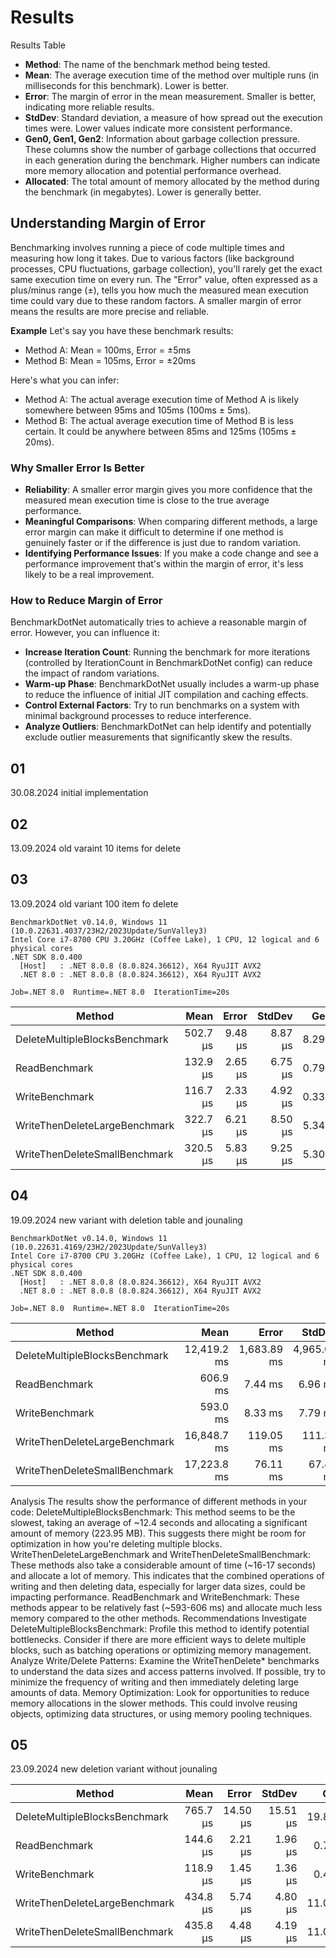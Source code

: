# Results
Results Table
- **Method**: The name of the benchmark method being tested.
- **Mean**: The average execution time of the method over multiple runs (in milliseconds for this benchmark). Lower is better.
- **Error**: The margin of error in the mean measurement. Smaller is better, indicating more reliable results.
- **StdDev**: Standard deviation, a measure of how spread out the execution times were. Lower values indicate more consistent performance.
- **Gen0, Gen1, Gen2**: Information about garbage collection pressure. These columns show the number of garbage collections that occurred in each generation during the benchmark. Higher numbers can indicate more memory allocation and potential performance overhead.
- **Allocated**: The total amount of memory allocated by the method during the benchmark (in megabytes). Lower is generally better.

## Understanding Margin of Error

Benchmarking involves running a piece of code multiple times and measuring how long it takes. Due to various factors (like background processes, CPU fluctuations, garbage collection), you'll rarely get the exact same execution time on every run.
The "Error" value, often expressed as a plus/minus range (±), tells you how much the measured mean execution time could vary due to these random factors. A smaller margin of error means the results are more precise and reliable.

**Example**
Let's say you have these benchmark results:
- Method A: Mean = 100ms, Error = ±5ms
- Method B: Mean = 105ms, Error = ±20ms

Here's what you can infer:
- Method A: The actual average execution time of Method A is likely somewhere between 95ms and 105ms (100ms ± 5ms).
- Method B: The actual average execution time of Method B is less certain. It could be anywhere between 85ms and 125ms (105ms ± 20ms).

### Why Smaller Error Is Better
- **Reliability**: A smaller error margin gives you more confidence that the measured mean execution time is close to the true average performance.
- **Meaningful Comparisons**: When comparing different methods, a large error margin can make it difficult to determine if one method is genuinely faster or if the difference is just due to random variation.
- **Identifying Performance Issues**: If you make a code change and see a performance improvement that's within the margin of error, it's less likely to be a real improvement.

### How to Reduce Margin of Error
BenchmarkDotNet automatically tries to achieve a reasonable margin of error. However, you can influence it:
- **Increase Iteration Count**: Running the benchmark for more iterations (controlled by IterationCount in BenchmarkDotNet config) can reduce the impact of random variations.
- **Warm-up Phase**: BenchmarkDotNet usually includes a warm-up phase to reduce the influence of initial JIT compilation and caching effects.
- **Control External Factors**: Try to run benchmarks on a system with minimal background processes to reduce interference.
- **Analyze Outliers**: BenchmarkDotNet can help identify and potentially exclude outlier measurements that significantly skew the results.


## 01
30.08.2024 initial implementation
## 02
13.09.2024 old varaint 10 items for delete
## 03
13.09.2024 old variant 100 item fo delete

```
BenchmarkDotNet v0.14.0, Windows 11 (10.0.22631.4037/23H2/2023Update/SunValley3)
Intel Core i7-8700 CPU 3.20GHz (Coffee Lake), 1 CPU, 12 logical and 6 physical cores
.NET SDK 8.0.400
  [Host]   : .NET 8.0.8 (8.0.824.36612), X64 RyuJIT AVX2
  .NET 8.0 : .NET 8.0.8 (8.0.824.36612), X64 RyuJIT AVX2

Job=.NET 8.0  Runtime=.NET 8.0  IterationTime=20s  
```

| Method                        | Mean     | Error   | StdDev  | Gen0   | Gen1   | Allocated |
|------------------------------ |---------:|--------:|--------:|-------:|-------:|----------:|
| DeleteMultipleBlocksBenchmark | 502.7 μs | 9.48 μs | 8.87 μs | 8.2954 | 0.1733 |  50.04 KB |
| ReadBenchmark                 | 132.9 μs | 2.65 μs | 6.75 μs | 0.7927 | 0.0127 |   4.61 KB |
| WriteBenchmark                | 116.7 μs | 2.33 μs | 4.92 μs | 0.3383 | 0.0058 |   2.09 KB |
| WriteThenDeleteLargeBenchmark | 322.7 μs | 6.21 μs | 8.50 μs | 5.3410 | 0.1071 |   32.5 KB |
| WriteThenDeleteSmallBenchmark | 320.5 μs | 5.83 μs | 9.25 μs | 5.3040 | 0.1132 |  32.31 KB |


## 04
19.09.2024 new variant with deletion table and jounaling

```
BenchmarkDotNet v0.14.0, Windows 11 (10.0.22631.4169/23H2/2023Update/SunValley3)
Intel Core i7-8700 CPU 3.20GHz (Coffee Lake), 1 CPU, 12 logical and 6 physical cores
.NET SDK 8.0.400
  [Host]   : .NET 8.0.8 (8.0.824.36612), X64 RyuJIT AVX2
  .NET 8.0 : .NET 8.0.8 (8.0.824.36612), X64 RyuJIT AVX2

Job=.NET 8.0  Runtime=.NET 8.0  IterationTime=20s  
```

| Method                        | Mean        | Error       | StdDev      | Gen0       | Gen1      | Gen2     | Allocated |
|------------------------------ |------------:|------------:|------------:|-----------:|----------:|---------:|----------:|
| DeleteMultipleBlocksBenchmark | 12,419.2 ms | 1,683.89 ms | 4,965.00 ms | 37562.5000 | 2125.0000 | 187.5000 | 223.95 MB |
| ReadBenchmark                 |    606.9 ms |     7.44 ms |     6.96 ms |   979.1667 |   41.6667 |        - |   5.87 MB |
| WriteBenchmark                |    593.0 ms |     8.33 ms |     7.79 ms |   979.1667 |   41.6667 |        - |   5.88 MB |
| WriteThenDeleteLargeBenchmark | 16,848.7 ms |   119.05 ms |   111.36 ms | 29000.0000 | 1000.0000 |        - | 177.34 MB |
| WriteThenDeleteSmallBenchmark | 17,223.8 ms |    76.11 ms |    67.47 ms | 30000.0000 | 1000.0000 |        - | 179.52 MB |

Analysis
The results show the performance of different methods in your code:
DeleteMultipleBlocksBenchmark: This method seems to be the slowest, taking an average of ~12.4 seconds and allocating a significant amount of memory (223.95 MB). This suggests there might be room for optimization in how you're deleting multiple blocks.
WriteThenDeleteLargeBenchmark and WriteThenDeleteSmallBenchmark: These methods also take a considerable amount of time (~16-17 seconds) and allocate a lot of memory. This indicates that the combined operations of writing and then deleting data, especially for larger data sizes, could be impacting performance.
ReadBenchmark and WriteBenchmark: These methods appear to be relatively fast (~593-606 ms) and allocate much less memory compared to the other methods.
Recommendations
Investigate DeleteMultipleBlocksBenchmark: Profile this method to identify potential bottlenecks. Consider if there are more efficient ways to delete multiple blocks, such as batching operations or optimizing memory management.
Analyze Write/Delete Patterns: Examine the WriteThenDelete* benchmarks to understand the data sizes and access patterns involved. If possible, try to minimize the frequency of writing and then immediately deleting large amounts of data.
Memory Optimization: Look for opportunities to reduce memory allocations in the slower methods. This could involve reusing objects, optimizing data structures, or using memory pooling techniques.
## 05
23.09.2024 new deletion variant without jounaling

| Method                        | Mean     | Error    | StdDev   | Gen0    | Gen1   | Allocated |
|------------------------------ |---------:|---------:|---------:|--------:|-------:|----------:|
| DeleteMultipleBlocksBenchmark | 765.7 μs | 14.50 μs | 15.51 μs | 19.8199 | 3.3097 | 120.07 KB |
| ReadBenchmark                 | 144.6 μs |  2.21 μs |  1.96 μs |  0.7857 | 0.1946 |   4.69 KB |
| WriteBenchmark                | 118.9 μs |  1.45 μs |  1.36 μs |  0.4414 | 0.1028 |   2.71 KB |
| WriteThenDeleteLargeBenchmark | 434.8 μs |  5.74 μs |  4.80 μs | 11.0307 | 2.1975 |  67.13 KB |
| WriteThenDeleteSmallBenchmark | 435.8 μs |  4.48 μs |  4.19 μs | 11.0357 | 2.1986 |  67.17 KB |
